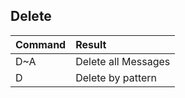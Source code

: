 ## Delete

| Command | Result              |
| :------ | :------------------ |
| D~A     | Delete all Messages |
| D       | Delete by pattern   |
